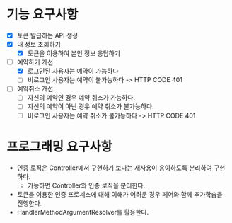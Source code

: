 # 기능 요구사항
- [x] 토큰 발급하는 API 생성
- [x] 내 정보 조회하기
  - [x] 토큰을 이용하여 본인 정보 응답하기 
- [ ] 예약하기 개선 
  - [x] 로그인된 사용자는 예약이 가능하다 
  - [ ] 비로그인 사용자는 예약이 불가능하다 -> HTTP CODE 401
- [ ] 예약취소 개선
  - [ ] 자신의 예약인 경우 예약 취소가 가능하다. 
  - [ ] 자신의 예약이 아닌 경우 예약 취소가 불가능하다.
  - [ ] 비로그인 사용자는 예약 취소가 불가능하다 -> HTTP CODE 401

# 프로그래밍 요구사항
- 인증 로직은 Controller에서 구현하기 보다는 재사용이 용이하도록 분리하여 구현하다.
  - 가능하면 Controller와 인증 로직을 분리한다.
- 토큰을 이용한 인증 프로세스에 대해 이해가 어려운 경우 페어와 함께 추가학습을 진행한다.
- HandlerMethodArgumentResolver를 활용한다.
